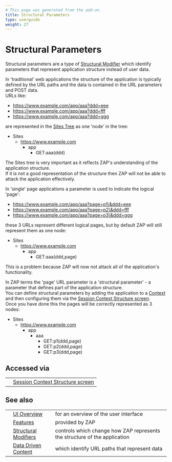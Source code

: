 ```yaml
---
# This page was generated from the add-on.
title: Structural Parameters
type: userguide
weight: 27
---
```


# Structural Parameters

Structural parameters are a type of [Structural Modifier](/docs/desktop/start/features/structmods/)
which identify parameters that represent application structure instead of user data.  

In 'traditional' web applications the structure of the application is typically defined by the URL paths
and the data is contained in the URL parameters and POST data.  
URLs like:

* https://www.example.com/app/aaa?ddd=eee
* https://www.example.com/app/aaa?ddd=fff
* https://www.example.com/app/aaa?ddd=ggg

are represented in the [Sites Tree](/docs/desktop/start/features/sitestree/) as one 'node' in the tree:

* Sites
    * https://www.example.com
        * app
            * GET:aaa(ddd)

The Sites tree is very important as it reflects ZAP's understanding of the application structure.  
If it is not a good representation of the structure then ZAP will not be able to attack the application effectively.  

In 'single' page applications a parameter is used to indicate the logical 'page':

* https://www.example.com/app/aaa?page=p1\&ddd=eee
* https://www.example.com/app/aaa?page=p2\&ddd=fff
* https://www.example.com/app/aaa?page=p3\&ddd=ggg

these 3 URLs represent different logical pages, but by default ZAP will still represent them as one node:


* Sites
    * https://www.example.com
        * app
            * GET:aaa(ddd,page)

This is a problem because ZAP will now not attack all of the application's functionality.  

In ZAP terms the 'page' URL parameter is a 'structural parameter' - a parameter that defines part of the application structure.  
You can define structural parameters by adding the application to a [Context](/docs/desktop/start/features/contexts/) and then configuring them via the [Session Context Structure screen](/docs/desktop/ui/dialogs/session/context-struct/).  
Once you have done this the pages will be correctly represented as 3 nodes:

* Sites
    * https://www.example.com
        * app
            * aaa
                * GET:p1(ddd,page)
                * GET:p2(ddd,page)
                * GET:p3(ddd,page)

## Accessed via

|   |                                                                                      |
|---|--------------------------------------------------------------------------------------|
|   | [Session Context Structure screen](/docs/desktop/ui/dialogs/session/context-struct/) |

## See also

|   |                                                                  |                                                                           |
|---|------------------------------------------------------------------|---------------------------------------------------------------------------|
|   | [UI Overview](/docs/desktop/ui/)                                 | for an overview of the user interface                                     |
|   | [Features](/docs/desktop/start/features/)                        | provided by ZAP                                                           |
|   | [Structural Modifiers](/docs/desktop/start/features/structmods/) | controls which change how ZAP represents the structure of the application |
|   | [Data Driven Content](/docs/desktop/start/features/ddc/)         | which identify URL paths that represent data                              |
